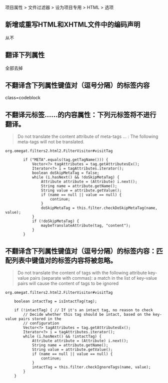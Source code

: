 项目属性 > 文件过滤器 > 设为项目专用 > HTML > 选项

## 新增或重写HTML和XHTML文件中的编码声明
从不

## 翻译下列属性
全部去掉

## 不翻译含下列属性键值对（逗号分隔）的标签内容
class=codeblock



## 不翻译元标签……的内容属性：下列元标签将不进行翻译。
> Do not translate the content attribute of meta-tags ... : The following meta-tags will not be translated.

    org.omegat.filters2.html2.FilterVisitor#visitTag
    
            if ("META".equals(tag.getTagName())) {
                Vector<?> tagAttributes = tag.getAttributesEx();
                Iterator<?> i = tagAttributes.iterator();
                boolean doSkipMetaTag = false;
                while (i.hasNext() && !doSkipMetaTag) {
                    Attribute attribute = (Attribute) i.next();
                    String name = attribute.getName();
                    String value = attribute.getValue();
                    if (name == null || value == null) {
                        continue;
                    }
                    doSkipMetaTag = this.filter.checkDoSkipMetaTag(name, value);
                }
                if (!doSkipMetaTag) {
                    maybeTranslateAttribute(tag, "content");
                }
            }
            
## 不翻译含下列属性键值对（逗号分隔）的标签内容：匹配列表中键值对的标签内容将被忽略。
> Do not translate the content of tags with the following attribute key-value pairs (separate with commas): a match in the list of key-value pairs will cause the content of tags to be ignored

    org.omegat.filters2.html2.FilterVisitor#visitTag
    
        boolean intactTag = isIntactTag(tag);

        if (!intactTag) { // If it's an intact tag, no reason to check
            // Decide whether this tag should be intact, based on the key-value pairs stored in the
            // configuration
            Vector<?> tagAttributes = tag.getAttributesEx();
            Iterator<?> i = tagAttributes.iterator();
            while (i.hasNext() && !intactTag) {
                Attribute attribute = (Attribute) i.next();
                String name = attribute.getName();
                String value = attribute.getValue();
                if (name == null || value == null) {
                    continue;
                }
                intactTag = this.filter.checkIgnoreTags(name, value);
            }
        }